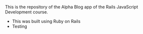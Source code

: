 This is the repository of the Alpha Blog app of the Rails JavaScript Development course.

- This was built using Ruby on Rails
- Testing
